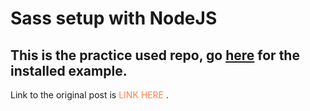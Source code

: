 # Sass setup with NodeJS
## This is the practice used repo, go [here](https://github.com/TheKinng96/sass-setup-done) for the installed example. 

Link to the original post is <span style="color: coral"> LINK HERE </span>.